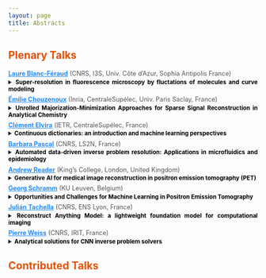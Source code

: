 ```yaml
---
layout: page
title: Abstracts
---
```


<h2 style="color: #e65100;">Plenary Talks</h2>

<div style="font-size:0.9em; color:#555; text-align:justify; margin-top:0.5em; padding:0;">
  <a href="https://webusers.i3s.unice.fr/~blancf/" target="_blank" style="color:#278BF5; font-weight:bold;">Laure Blanc-Féraud</a> (CNRS, I3S, Univ. Côte d’Azur, Sophia Antipolis France)<br>
  <details style="margin-top:0.2em;">
    <summary style="color:black;font-size:0.92em;font-weight:bold;cursor:pointer;">Super-resolution in fluorescence microscopy by fluctations of molecules and curve modeling</summary>
    <div style="margin-top:0.4em;">Fluorescence imaging has revolutionized microscopy and allows biologists to see the structures of living cells. However, its resolution is limited by light diffraction, an unavoidable physical phenomenon. Among the super-resolution techniques that circumvent this natural phenomenon, we will present the results we have obtained through molecular fluctuation imaging, combining a physical image acquisition model with an adversarial neural network model. Super-resolution techniques are inverse problems for which an a priori model of the data to be reconstructed is useful. We will then present how to model curves in images in order to reconstruct the biological filaments present in many biological studies.</div>
  </details>
</div>

<div style="font-size:0.9em; color:#555; text-align:justify; margin-top:0.5em; padding:0;">
  <a href="https://pages.saclay.inria.fr/emilie.chouzenoux/index.html" target="_blank" style="color:#278BF5; font-weight:bold;">Émilie Chouzenoux</a> (Inria, CentraleSupélec, Univ. Paris Saclay, France)<br>
  <details style="margin-top:0.2em;">
    <summary style="color:black;font-size:0.92em;font-weight:bold;cursor:pointer;">Unrolled Majorization-Minimization Approaches for Sparse Signal Reconstruction in Analytical Chemistry</summary>
    <div style="margin-top:0.4em;">
      Inverse problems in signal processing can be solved through iterative optimization approaches or deep learning. Despite their effectiveness, both these methods face practical or theoretical barriers. Recently, a new strategy, called ’unrolling’, which consists of merging these two approaches, has emerged in the literature of signal/image processing. In this talk, we explore this methodology in the context of restoring sparse signals derived from analytical chemistry. We propose U-HQ, a deep neural network based on unrolling a half-quadratic majorization-minimization algorithm. Its structure enables supervised learning of hyperparameters guided by the data. It incorporates an innovative dictionary of activation functions derived from the potentials of the initial variational model, including an original hybrid sparsity-promoting penalty term [1]. We evaluate the effectiveness of U-HQ in restoring realistic mass spectrometry data degraded by various blur kernels and noise levels.  We furthermore conduct an in-depth experimental study to compare several iterative and unrolled methods, including U-HQ, for restoring simulated and real chromatographic data [2].<br>
      [1] M. Gharbi, E. Chouzenoux, and J.-C. Pesquet. An Unrolled Half-Quadratic Approach for Sparse Signal Recovery in Spectroscopy. Signal Processing, vol. 218, pp. 109369, May 2024 <br>
      [2] M. Gharbi, S. Villa, E. Chouzenoux, J.-C. Pesquet, L. Duval.  Unrolled deep networks for sparse signal restoration in analytical chemistry, In Proceedings of 34th IEEE International Workshop on Machine Learning for Signal Processing (MLSP), London, UK, Sep. 2024
    </div>
  </details>
</div>

<div style="font-size:0.9em; color:#555; text-align:justify; margin-top:0.5em; padding:0;">
  <a href="https://c-elvira.github.io" target="_blank" style="color:#278BF5; font-weight:bold;">Clément Elvira</a> (IETR, CentraleSupélec, France)<br>
  <details style="margin-top:0.2em;">
    <summary style="color:black;font-size:0.92em;font-weight:bold;cursor:pointer;">Continuous dictionaries: an introduction and machine learning perspectives</summary>
    <div style="margin-top:0.4em;">
      Sparse decomposition in continuous dictionaries is a framework that allows one to decompose any observation as a linear combination of a few parametrized atoms. Since their introduction in the early 2010s, they have become a ubiquitous tool for designing off-the-grid models. In this talk, we motivate their introduction by studying of the so-called 'LASSO on thin grids'. We then discuss some of the recent developments in the inference of such representations. Finally, we explore their potential in machine learning applications.
    </div>
  </details>
</div>

<div style="font-size:0.9em; color:#555; text-align:justify; margin-top:0.5em; padding:0;">
  <a href="https://bpascal-fr.github.io" target="_blank" style="color:#278BF5; font-weight:bold;">Barbara Pascal</a> (CNRS, LS2N, France)<br>
  <details style="margin-top:0.2em;">
    <summary style="color:black;font-size:0.92em;font-weight:bold;cursor:pointer;">Automated data-driven inverse problem resolution: Applications in microfluidics and epidemiology</summary>
    <div style="margin-top:0.4em;">
      Most inverse problems in signal and image processing are ill-posed. To remove the ambiguity about the solution and design noise-robust estimators, a priori properties, e.g., smoothness or sparsity, can be imposed to the solution through regularization. The main bottleneck to use these regularized estimators in practice, i.e., without access to ground truth, is that the quality of the estimates strongly depends on the fine-tuning of regularization parameters. A classical approach to automated and data-driven selection of regularization parameters consists in designing a data-dependent unbiased estimator of the error, the minimization of which provides an approximate of the optimal parameters. The overall procedure is applied to solve two challenging inverse problems in image processing, for tracking multiphase flow through porous media, and in signal processing, to estimate epidemiological indicators.
    </div>
  </details>
</div>

<div style="font-size:0.9em; color:#555; text-align:justify; margin-top:0.5em; padding:0;">
  <a href="https://www.kcl.ac.uk/people/andrew-reader" target="_blank" style="color:#278BF5; font-weight:bold;">Andrew Reader</a> (King’s College, London, United Kingdom)<br>
  <details style="margin-top:0.2em;">
    <summary style="color:black;font-size:0.92em;font-weight:bold;cursor:pointer;">Generative AI for medical image reconstruction in positron emission tomography (PET)</summary>
    <div style="margin-top:0.4em;">
      PET image reconstruction has been in ongoing development over many decades, due to the need
      for improved image quality when reconstructing from raw PET data with limited counts and
      limited spatial resolution. Major advances in reconstruction have come from improving the model
      of the data (modelling the imaging physics as well as the noise), and improving the model of the
      reconstructed images (choice of basis functions, and/or choice of regularisation to compensate for
      noise). Up until recently, therefore, maximum a posteriori (MAP) image reconstruction, which
      combines all of these advances, represented the state of the art in PET reconstruction, by
      combining improved data models with more advanced image models (using, for example,
      anatomically-informed prior information to reduce image noise and improve spatial resolution).
      Nonetheless, MAP reconstruction methods still rely either on relatively simple prior information
      (e.g. the relative difference prior) or potentially overly strong prior information (such as
      anatomical guidance from magnetic resonance imaging (MRI)). This talk will start from these foundations and then cover recent progress in the use of deep learning to provide even more powerful modelling for PET image
      reconstruction. The use of supervised deep learning through to the use of generative AI methods
      for reconstruction will be covered, where in the case of generative AI, no longer is a single
      reconstructed image obtained, but instead multiple reconstructed images can be generated, corresponding
      to samples from a learned posterior distribution.
    </div>
  </details>
</div>

<div style="font-size:0.9em; color:#555; text-align:justify; margin-top:0.5em; padding:0;">
  <a href="https://gschramm.github.io" target="_blank" style="color:#278BF5; font-weight:bold;">Georg Schramm</a> (KU Leuven, Belgium)<br>
  <details style="margin-top:0.2em;">
    <summary style="color:black;font-size:0.92em;font-weight:bold;cursor:pointer;">Opportunities and Challenges for Machine Learning in Positron Emission Tomography</summary>
    <div style="margin-top:0.4em;">
      Positron Emission Tomography (PET) reconstructs 3D or 4D images of metabolic and physiological processes from coincident gamma-ray detections after beta-plus decay of a radiotracer. Unfortunately, acquired PET raw data are extremely noisy, sparse and suffer from limited spatial resolution, high dynamic range, and variable contrast. Moreover, the PET reconstruction problem suffers from computationally heavy forward models. Machine Learning (ML) offers promising gains across the the whole PET image generation pipeline - from event-level position and timing estimation to noise suppression and resolution enhancement during or after reconstruction or ML-based PET image analysis. Yet PET poses modality-specific challenges that differ markedly from other inverse problems such as CT or MRI reconstruction, where ML is more mature. This talk surveys recent and emerging ML methods for PET and highlights common pitfalls and constraints that experts from other fields often overlook.
    </div>
  </details>
</div>

<div style="font-size:0.9em; color:#555; text-align:justify; margin-top:0.5em; padding:0;">
  <a href="https://tachella.github.io" target="_blank" style="color:#278BF5; font-weight:bold;">Julián Tachella</a> (CNRS, ENS Lyon, France)<br>
  <details style="margin-top:0.2em;">
    <summary style="color:black;font-size:0.92em;font-weight:bold;cursor:pointer;">Reconstruct Anything Model: a lightweight foundation model for computational imaging</summary>
    <div style="margin-top:0.4em;">
      Most existing learning-based methods for solving imaging inverse problems can be roughly divided into two classes: iterative algorithms, such as plug-and-play and diffusion methods leveraging pretrained denoisers, and unrolled architectures that are trained end-to-end for specific imaging problems. Iterative methods in the first class are computationally costly and often yield suboptimal reconstruction performance, whereas unrolled architectures are generally problem-specific and require expensive training. In this talk, I will present a novel non-iterative, lightweight architecture that incorporates knowledge about the forward operator (acquisition physics and noise parameters) without relying on unrolling. The model is trained to solve a very wide range of inverse problems, such as deblurring, magnetic resonance imaging, computed tomography, inpainting, and super-resolution, and handles arbitrary image sizes and channels, such as grayscale, complex, and color data. In addition, the model can be easily adapted to unseen inverse problems or datasets with a few fine-tuning steps (up to a few images) in a self-supervised way, without ground-truth references. I will present results in various imaging modalities, from medical imaging to low-photon imaging and microscopy. 
    </div>
  </details>
</div>

<div style="font-size:0.9em; color:#555; text-align:justify; margin-top:0.5em; padding:0;">
  <a href="https://www.math.univ-toulouse.fr/~weiss/index.html" target="_blank" style="color:#278BF5; font-weight:bold;">Pierre Weiss</a> (CNRS, IRIT, France)<br>
  <details style="margin-top:0.2em;">
    <summary style="color:black;font-size:0.92em;font-weight:bold;cursor:pointer;">Analytical solutions for CNN inverse problem solvers</summary>
    <div style="margin-top:0.4em;">
      We provide analytical formulas for minimum mean square error estimators targeted at solving linear inverse problems, subject to constraints such as translation-equivariance and locality. These are natural proxys to model convolutional neural networks (CNN). This theory turns out to predict surprisingly well the output of trained CNNs, at least on points close to the training set. It provides a rather clear route to studying facts such as how to inform the CNNs by the physics to obtain the best performance. Many surprising facts emerge as how to best train a reconstruction network, with data augmentation.
    </div>
  </details>
</div>

<h2 style="color: #e65100;">Contributed Talks</h2>
